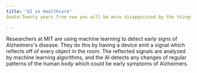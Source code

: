 ```yaml
---
title: "AI in Healthcare"
Quote:Twenty years from now you will be more disappointed by the things that you didn’t do than by the ones you did do. - Mark Twain

---
```


<pic src="/Blog/img/healthcare.jpg" alt="pic of AI in healthcare">

Researchers at MIT are using machine learning to detect early signs of Alzheimers's disease. They do this by having a device emit a signal which reflects off of every object in the room. The reflected signals are analyzed by machine learning algorithms, and the AI detects any changes of regular patterns of the human body which could be early symptoms of Alzheimers.
